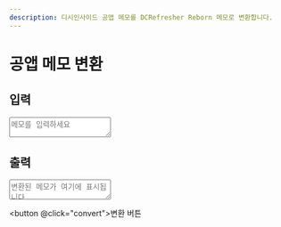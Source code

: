 ```yaml
---
description: 디시인사이드 공앱 메모를 DCRefresher Reborn 메모로 변환합니다.
---
```


<script setup>
const input = defineModel("input");
const output = defineModel("output");

const generateColor = () => {
    return `#${(Math.trunc((1 << 24) * Math.random()).toString(16).padStart(6, "0"))}`;
};

const convert = () => {
     const lines = input.value.split("\n");
    
    const result= {
        UID: {},
        NICK: {},
        IP: {}
        };

    for (const line of lines) {
            let [id, memo] = line.split("-");

            id = id.trim();
            memo = memo.trim();

            if (/^\d*\.\d*$/.test(id)) {
                result["IP"][id] = {
                    text: memo,
                    color: generateColor()
                }

                continue;
            }

            result["UID"][id] = {
                text: memo,
                color: generateColor()
            };
        }

        output.value = JSON.stringify(result, null, 4);
};


</script>

# 공앱 메모 변환

## 입력

<textarea v-model="input" placeholder="메모를 입력하세요"></textarea>

## 출력

<textarea v-model="output" placeholder="변환된 메모가 여기에 표시됩니다"></textarea>

<button @click="convert">변환 버튼</button>